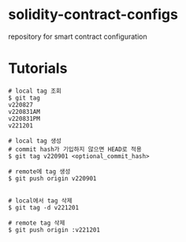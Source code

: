 # solidity-contract-configs
repository for smart contract configuration


# Tutorials
``` shell
# local tag 조회
$ git tag
v220827
v220831AM
v220831PM
v221201

# local tag 생성
# commit hash가 기입하지 않으면 HEAD로 적용
$ git tag v220901 <optional_commit_hash>

# remote에 tag 생성
$ git push origin v220901


# local에서 tag 삭제
$ git tag -d v221201

# remote tag 삭제
$ git push origin :v221201
```

